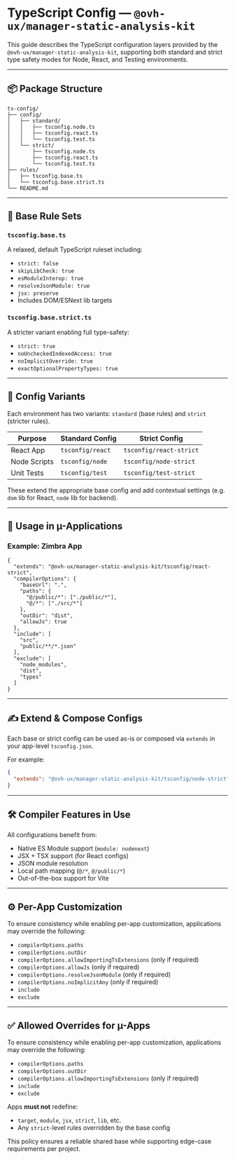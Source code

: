 # TypeScript Config — `@ovh-ux/manager-static-analysis-kit`

This guide describes the TypeScript configuration layers provided by the `@ovh-ux/manager-static-analysis-kit`, supporting both standard and strict type safety modes for Node, React, and Testing environments.

---

## 📦 Package Structure

```
ts-config/
├── config/
│   ├── standard/
│   │   ├── tsconfig.node.ts
│   │   ├── tsconfig.react.ts
│   │   └── tsconfig.test.ts
│   └── strict/
│       ├── tsconfig.node.ts
│       ├── tsconfig.react.ts
│       └── tsconfig.test.ts
├── rules/
│   ├── tsconfig.base.ts
│   └── tsconfig.base.strict.ts
└── README.md
```

---

## 🧩 Base Rule Sets

### `tsconfig.base.ts`

A relaxed, default TypeScript ruleset including:

- `strict: false`
- `skipLibCheck: true`
- `esModuleInterop: true`
- `resolveJsonModule: true`
- `jsx: preserve`
- Includes DOM/ESNext lib targets

### `tsconfig.base.strict.ts`

A stricter variant enabling full type-safety:

- `strict: true`
- `noUncheckedIndexedAccess: true`
- `noImplicitOverride: true`
- `exactOptionalPropertyTypes: true`

---

## 🔧 Config Variants

Each environment has two variants: `standard` (base rules) and `strict` (stricter rules).

| Purpose     | Standard Config                          | Strict Config                          |
|-------------|-------------------------------------------|-----------------------------------------|
| React App   | `tsconfig/react`                         | `tsconfig/react-strict`                |
| Node Scripts| `tsconfig/node`                          | `tsconfig/node-strict`                 |
| Unit Tests  | `tsconfig/test`                          | `tsconfig/test-strict`                 |

These extend the appropriate base config and add contextual settings (e.g. `dom` lib for React, `node` lib for backend).

---

## 🚀 Usage in µ-Applications

### Example: Zimbra App

```jsonc
{
  "extends": "@ovh-ux/manager-static-analysis-kit/tsconfig/react-strict",
  "compilerOptions": {
    "baseUrl": ".",
    "paths": {
      "@/public/*": ["./public/*"],
      "@/*": ["./src/*"]
    },
    "outDir": "dist",
    "allowJs": true
  },
  "include": [
    "src",
    "public/**/*.json"
  ],
  "exclude": [
    "node_modules",
    "dist",
    "types"
  ]
}
```

---

## ✍️ Extend & Compose Configs

Each base or strict config can be used as-is or composed via `extends` in your app-level `tsconfig.json`.

For example:

```json
{
  "extends": "@ovh-ux/manager-static-analysis-kit/tsconfig/node-strict"
}
```

---

## 🛠 Compiler Features in Use

All configurations benefit from:

- Native ES Module support (`module: nodenext`)
- JSX + TSX support (for React configs)
- JSON module resolution
- Local path mapping (`@/*`, `@/public/*`)
- Out-of-the-box support for Vite


---

## ⚙️ Per-App Customization

To ensure consistency while enabling per-app customization, applications may override the following:

- `compilerOptions.paths`
- `compilerOptions.outDir`
- `compilerOptions.allowImportingTsExtensions` (only if required)
- `compilerOptions.allowJs` (only if required)
- `compilerOptions.resolveJsonModule` (only if required)
- `compilerOptions.noImplicitAny` (only if required)
- `include`
- `exclude`

---

## ✅ Allowed Overrides for µ-Apps

To ensure consistency while enabling per-app customization, applications may override the following:

- `compilerOptions.paths`
- `compilerOptions.outDir`
- `compilerOptions.allowImportingTsExtensions` (only if required)
- `include`
- `exclude`

Apps **must not** redefine:

- `target`, `module`, `jsx`, `strict`, `lib`, etc.
- Any `strict`-level rules overridden by the base config

This policy ensures a reliable shared base while supporting edge-case requirements per project.

